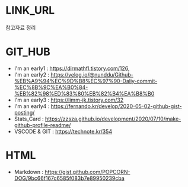 # LINK_URL
참고자료 정리

# GIT_HUB 
- I'm an early1 : https://dirmathfl.tistory.com/126, 
- I'm an early2 : https://velog.io/@nunddu/Github-%EB%A9%94%EC%9D%B8%EC%97%90-Daliy-commit-%EC%8B%9C%EA%B0%84-%EB%82%98%ED%83%80%EB%82%B4%EA%B8%B0
- I'm an early3 : https://limm-jk.tistory.com/32
- I'm an early4 : https://fernando.kr/develop/2020-05-02-github-gist-posting/
- Stats_Card : https://zzsza.github.io/development/2020/07/10/make-github-profile-readme/
- VSCODE & GIT : https://technote.kr/354

# HTML
- Markdown : https://gist.github.com/POPCORN-DOG/9bc66f167c6585f083b7e89950239cba
